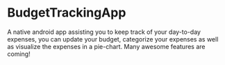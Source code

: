 # BudgetTrackingApp
 A native android app assisting you to keep track of your day-to-day expenses, you can update your budget, categorize your expenses as well as visualize the expenses in a pie-chart. Many awesome features are coming!
